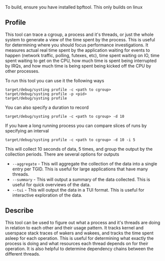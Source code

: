 To build, ensure you have installed bpftool. This only builds on linux

## Profile

This tool can trace a cgroup, a process and it's threads, or just the whole
system to generate a view of the time spent by the process.  This is useful for
determining where you should focus performance investigations.  It measures
actual real time spent by the application waiting for events to happen (network
traffic, polling, futexes, etc), time spent waiting on IO, time spent waiting to
get on the CPU, how much time is spent being interrupted by IRQs, and how much
time is being spent being kicked off the CPU by other processes.

To run this tool you can use it the following ways

```
target/debug/systing profile -c <path to cgroup>
target/debug/systing profile -p <pid>
target/debug/systing profile
```

You can also specify a duration to record

```
target/debug/systing profile -c <path to cgroup> -d 10
```

If you have a long running process you can compare slices of runs by specifying
an interval

```
target/debug/systing profile -c <path to cgroup> -d 10 -i 5
```

This will collect 10 seconds of data, 5 times, and group the output by the
collection periods.  There are several options for outputs

- `--aggregate` - This will aggregate the collection of the data into a single
  entry per TGID.  This is useful for large applications that have many threads.
- `--summary` - This will output a summary of the data collected.  This is
  useful for quick overviews of the data.
- `--tui` - This will output the data in a TUI format.  This is useful for
  interactive exploration of the data.

## Describe

This tool can be used to figure out what a process and it's threads are doing in
relation to each other and their usage pattern.  It tracks kernel and userspace
stack traces of wakers and wakees, and tracks the time spent asleep for each
operation.  This is useful for determining what exactly the process is doing and
what resources each thread depends on for their operation.  It is also helpful
to determine dependency chains between the different threads.
